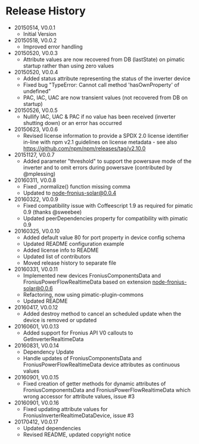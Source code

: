 # Release History

* 20150514, V0.0.1
    * Initial Version
* 20150518, V0.0.2
    * Improved error handling
* 20150520, V0.0.3
    * Attribute values are now recovered from DB (lastState) on pimatic startup rather than using zero values
* 20150520, V0.0.4
    * Added status attribute representing the status of the inverter device
    * Fixed bug "TypeError: Cannot call method 'hasOwnProperty' of undefined"
    * PAC, IAC, UAC are now transient values (not recovered from DB on startup)
* 20150526, V0.0.5
    * Nullify IAC, UAC & PAC if no value has been received (inverter shutting down) or an error has occurred
* 20150623, V0.0.6
    * Revised license information to provide a SPDX 2.0 license identifier in-line with npm v2.1 guidelines on license
      metadata - see also https://github.com/npm/npm/releases/tag/v2.10.0
* 20151127, V0.0.7
    * Added parameter "threshold" to support the powersave mode of the inverter and to omit errors during 
      powersave (contributed by @mplessing)
* 20160311, V0.0.8      
    * Fixed _normalize() function missing comma
    * Updated to node-fronius-solar@0.0.4
* 20160322, V0.0.9
    * Fixed compatibility issue with Coffeescript 1.9 as required for pimatic 0.9 (thanks @sweebee)
    * Updated peerDependencies property for compatibility with pimatic 0.9
* 20160325, V0.0.10
    * Added default value 80 for port property in device config schema
    * Updated README configuration example
    * Added license info to README
    * Updated list of contributors
    * Moved release history to separate file
* 20160331, V0.0.11
    * Implemented new devices FroniusComponentsData and FroniusPowerFlowRealtimeData 
      based on extension node-fronius-solar@0.0.6
    * Refactoring, now using pimatic-plugin-commons
    * Updated README
* 20160417, V0.0.12
    * Added destroy method to cancel an scheduled update when the device is removed or updated
* 20160601, V0.0.13
    * Added support for Fronius API V0 callouts to GetInverterRealtimeData 
* 20160831, V0.0.14 
    * Dependency Update
    * Handle updates of FroniusComponentsData and FroniusPowerFlowRealtimeData device attributes 
      as continuous values
* 20160901, V0.0.15
    * Fixed creation of getter methods for dynamic attributes of FroniusComponentsData and FroniusPowerFlowRealtimeData 
      which wrong accessor for attribute values, issue #3
* 20160901, V0.0.16
    * Fixed updating attribute values for FroniusInverterRealtimeDataDevice, issue #3
* 20170412, V0.0.17
    * Updated dependencies
    * Revised README, updated copyright notice